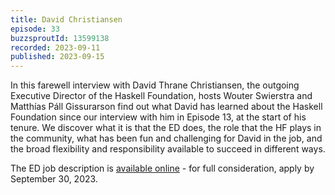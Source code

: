 ```yaml
---
title: David Christiansen
episode: 33
buzzsproutId: 13599138
recorded: 2023-09-11
published: 2023-09-15
---
```


In this farewell interview with David Thrane Christiansen, the outgoing Executive Director of the Haskell Foundation, hosts Wouter Swierstra and Matthías Páll Gissurarson find out what David has learned about the Haskell Foundation since our interview with him in Episode 13, at the start of his tenure. We discover what it is that the ED does, the role that the HF plays in the community, what has been fun and challenging for David in the job, and the broad flexibility and responsibility available to succeed in different ways.

The ED job description is [available online](https://haskell.foundation/careers/executive-director.html) - for full consideration, apply by September 30, 2023. 

